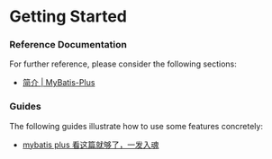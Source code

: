 # Getting Started

### Reference Documentation

For further reference, please consider the following sections:

* [简介 | MyBatis-Plus](https://baomidou.com/pages/24112f/)

### Guides

The following guides illustrate how to use some features concretely:

* [mybatis plus 看这篇就够了，一发入魂](https://juejin.cn/post/6961721367846715428)

